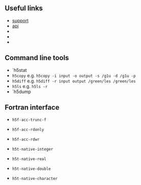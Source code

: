 
  ## Useful links
  
  * [support](https://portal.hdfgroup.org/display/support)
  * [api](https://support.hdfgroup.org/HDF5/doc1.8/RM/RM_H5Front.html)
  * [](https://github.com/scivision/oo_hdf5_fortran)
  * [](https://github.com/tiasus/HDF5_utils)
  * [](/usr/share/hdf5_examples/fortran/)
  
  ## Command line tools
  
  * `h5stat
  * `h5copy` e.g. `h5copy -i input -o output -s /g1u -d /g1u -p`
  * `h5diff` e.g. `h5diff -r input output /green/les /green/les`
  * `h5ls` e.g. `h5ls -r`
  * `h5dump
  
  ## Fortran interface
  
  * `h5f-acc-trunc-f`
  * `h5f-acc-rdonly`
  * `h5f-acc-rdwr`
  
  * `h5t-native-integer`
  * `h5t-native-real`
  * `h5t-native-double`
  * `h5t-native-character`
